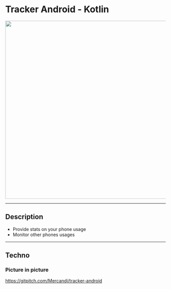 # Tracker Android - Kotlin

<p align="center">
	<a margin="20px 0" href="https://github.com/Mercandj/tracker-android">
		<img  src="https://raw.github.com/Mercandj/tracker-android/master/config/icon.png" width="560" />
	</a>
</p>

----

## Description

* Provide stats on your phone usage
* Monitor other phones usages


----

## Techno

### Picture in picture

https://gitpitch.com/Mercandj/tracker-android


